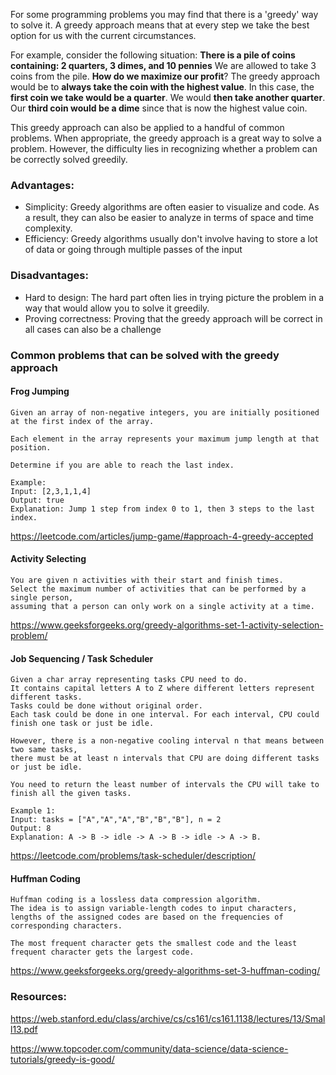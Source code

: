For some programming problems you may find that there is a 'greedy' way to solve it. A greedy approach means that at every step we take the best option for us with the current circumstances.

For example, consider the following situation:
**There is a pile of coins containing: 2 quarters, 3 dimes, and 10 pennies**
We are allowed to take 3 coins from the pile. **How do we maximize our profit**? The greedy approach would be to **always take the coin with the highest value**. 
In this case, the **first coin we take would be a quarter**. We would **then take another quarter**. Our **third coin would be a dime** since that is now the highest value coin.

This greedy approach can also be applied to a handful of common problems. When appropriate, the greedy approach is a great way to solve a problem. However, the difficulty lies in recognizing whether a problem can be correctly solved greedily.

### Advantages:
- Simplicity: Greedy algorithms are often easier to visualize and code. As a result, they can also be easier to analyze in terms of space and time complexity.
- Efficiency: Greedy algorithms usually don't involve having to store a lot of data or going through multiple passes of the input

### Disadvantages:
- Hard to design: The hard part often lies in trying picture the problem in a way that would allow you to solve it greedily.
- Proving correctness: Proving that the greedy approach will be correct in all cases can also be a challenge

### Common problems that can be solved with the greedy approach
#### Frog Jumping
```
Given an array of non-negative integers, you are initially positioned at the first index of the array.

Each element in the array represents your maximum jump length at that position.

Determine if you are able to reach the last index.

Example:
Input: [2,3,1,1,4]
Output: true
Explanation: Jump 1 step from index 0 to 1, then 3 steps to the last index.
```

https://leetcode.com/articles/jump-game/#approach-4-greedy-accepted

#### Activity Selecting

```
You are given n activities with their start and finish times. 
Select the maximum number of activities that can be performed by a single person, 
assuming that a person can only work on a single activity at a time.
```

https://www.geeksforgeeks.org/greedy-algorithms-set-1-activity-selection-problem/

#### Job Sequencing / Task Scheduler
```
Given a char array representing tasks CPU need to do. 
It contains capital letters A to Z where different letters represent different tasks.
Tasks could be done without original order. 
Each task could be done in one interval. For each interval, CPU could finish one task or just be idle.

However, there is a non-negative cooling interval n that means between two same tasks, 
there must be at least n intervals that CPU are doing different tasks or just be idle.

You need to return the least number of intervals the CPU will take to finish all the given tasks.

Example 1:
Input: tasks = ["A","A","A","B","B","B"], n = 2
Output: 8
Explanation: A -> B -> idle -> A -> B -> idle -> A -> B.
```

https://leetcode.com/problems/task-scheduler/description/

#### Huffman Coding
```
Huffman coding is a lossless data compression algorithm. 
The idea is to assign variable-length codes to input characters, 
lengths of the assigned codes are based on the frequencies of corresponding characters. 

The most frequent character gets the smallest code and the least frequent character gets the largest code.
```
https://www.geeksforgeeks.org/greedy-algorithms-set-3-huffman-coding/
### Resources:
https://web.stanford.edu/class/archive/cs/cs161/cs161.1138/lectures/13/Small13.pdf

https://www.topcoder.com/community/data-science/data-science-tutorials/greedy-is-good/